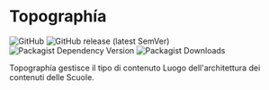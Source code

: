 # Topographía

![GitHub](https://img.shields.io/github/license/ouitoulia/topographia?style=for-the-badge)
![GitHub release (latest SemVer)](https://img.shields.io/github/v/release/ouitoulia/topographia?sort=semver&style=for-the-badge)
![Packagist Dependency Version](https://img.shields.io/packagist/dependency-v/ouitoulia/topographia/drupal/core-recommended?style=for-the-badge)
![Packagist Downloads](https://img.shields.io/packagist/dt/ouitoulia/topographia?style=for-the-badge)

Topographía gestisce il tipo di contenuto Luogo dell'architettura
dei contenuti delle Scuole.
